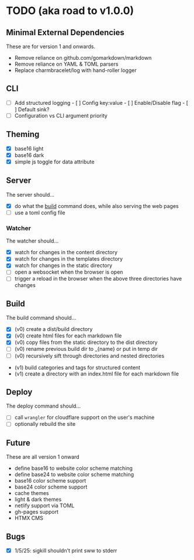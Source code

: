 # TODO (aka road to v1.0.0)

## Minimal External Dependencies

These are for version 1 and onwards.

- Remove reliance on github.com/gomarkdown/markdown
- Remove reliance on YAML & TOML parsers
- Replace charmbracelet/log with hand-roller logger

## CLI

- [ ] Add structured logging
      - [ ] Config key:value
      - [ ] Enable/Disable flag
      - [ ] Default sink?
- [ ] Configuration vs CLI argument priority

## Theming

- [x] base16 light
- [x] base16 dark
- [x] simple js toggle for data attribute

## Server

The server should...

- [x] do what the [build](#build) command does, while also serving
      the web pages
- [ ] use a toml config file

### Watcher

The watcher should...

- [x] watch for changes in the content directory
- [x] watch for changes in the templates directory
- [x] watch for changes in the static directory
- [ ] open a websocket when the browser is open
- [ ] trigger a reload in the browser when the above three directories
      have changes

## Build

The build command should...

- [x] (v0) create a dist/build directory
- [x] (v0) create html files for each markdown file
- [x] (v0) copy files from the static directory to the dist directory
- [ ] (v0) rename previous build dir to _{name} or put in temp dir
- [ ] (v0) recursively sift through directories and nested directories
- (v1) build categories and tags for structured content
- (v1) create a directory with an index.html file for each markdown file

## Deploy

The deploy command should...

- [ ] call `wrangler` for cloudflare support on the user's machine
- [ ] optionally rebuild the site

## Future

These are all version 1 onward

- define base16 to website color scheme matching
- define base24 to website color scheme matching
- base16 color scheme support
- base24 color scheme support
- cache themes
- light & dark themes
- netlify support via TOML
- gh-pages support
- HTMX CMS

## Bugs

- [x] 1/5/25: sigkill shouldn't print sww to stderr
